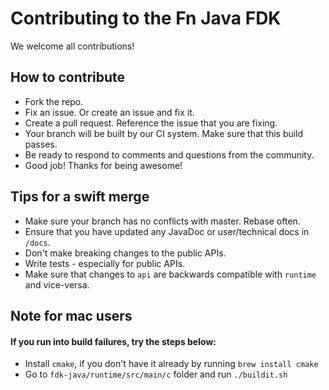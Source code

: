 # Contributing to the Fn Java FDK

We welcome all contributions!

## How to contribute
   * Fork the repo.
   * Fix an issue. Or create an issue and fix it.
   * Create a pull request. Reference the issue that you are fixing.
   * Your branch will be built by our CI system. Make sure that this build passes.
   * Be ready to respond to comments and questions from the community.
   * Good job! Thanks for being awesome!
   
## Tips for a swift merge
   * Make sure your branch has no conflicts with master. Rebase often.
   * Ensure that you have updated any JavaDoc or user/technical docs in `/docs`.
   * Don't make breaking changes to the public APIs.
   * Write tests - especially for public APIs.
   * Make sure that changes to `api` are backwards compatible with `runtime` and vice-versa.
   
## Note for mac users
   #### If you run into build failures, try the steps below:
   * Install `cmake`, if you don't have it already by running `brew install cmake`
   * Go to `fdk-java/runtime/src/main/c` folder and run `./buildit.sh`
  
